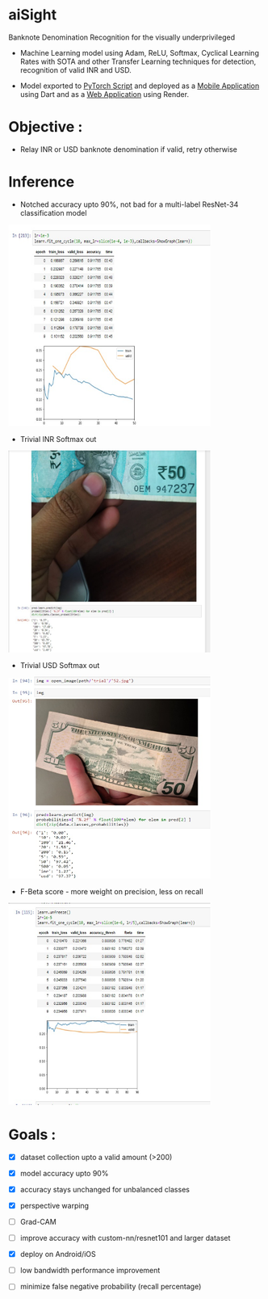 # aiSight
Banknote Denomination Recognition for the visually underprivileged

* Machine Learning model using Adam, ReLU, Softmax, Cyclical Learning Rates with SOTA and other Transfer Learning techniques for detection, recognition of valid INR and USD.

* Model exported to [PyTorch Script](https://drive.google.com/uc?export=download&id=1q6Yk4zLA1sk0vcFF1m6Z9v5_2_dXSFIj) and deployed as a [Mobile Application](https://github.com/mayhem-am/envision) using Dart and as a [Web Application](https://github.com/mayhem-am/vision) using Render.

# Objective : 
* Relay INR or USD banknote denomination if valid, retry otherwise

# Inference

* Notched accuracy upto 90%, not bad for a multi-label ResNet-34 classification model
<img src="outs/2.jpg" width="400" height = "400">

* Trivial INR Softmax out
<img src="outs/4.jpg" width="400" height = "400">


* Trivial USD Softmax out
<img src="outs/1.jpg" width="400" height = "400">

* F-Beta score - more weight on precision, less on recall
<img src="outs/5.jpg" width="400" height = "400">

# Goals :

- [x] dataset collection upto a valid amount (>200)
- [x] model accuracy upto 90%
- [x] accuracy stays unchanged for unbalanced classes
- [x] perspective warping
- [ ] Grad-CAM
- [ ] improve accuracy with custom-nn/resnet101 and larger dataset
- [x] deploy on Android/iOS
- [ ] low bandwidth performance improvement
- [ ] minimize false negative probability (recall percentage)


